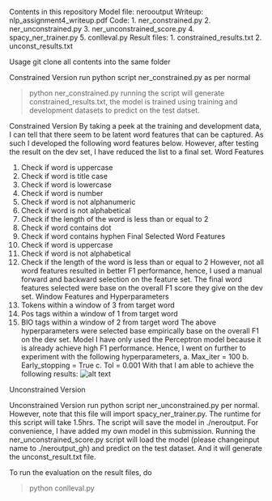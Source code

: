 Contents in this repository
Model file: nerooutput
Writeup: nlp_assignment4_writeup.pdf
Code: 1. ner_constrained.py
      2. ner_unconstrained.py
      3. ner_unconstrained_score.py
      4. spacy_ner_trainer.py
      5. conlleval.py
Result files: 1. constrained_results.txt
              2. unconst_results.txt

Usage
git clone all contents into the same folder

Constrained Version
run python script ner_constrained.py as per normal
> python ner_constrained.py
running the script will generate constrained_results.txt, the model is trained using training and development datasets to predict on the test datset.

Constrained Version
By taking a peek at the training and development data, I can tell that there seem to be latent
word features that can be captured. As such I developed the following word features below.
However, after testing the result on the dev set, I have reduced the list to a final set.
Word Features
1. Check if word is uppercase
2. Check if word is title case
3. Check if word is lowercase
4. Check if word is number
5. Check if word is not alphanumeric
6. Check if word is not alphabetical
7. Check if the length of the word is less than or equal to 2
8. Check if word contains dot
9. Check if word contains hyphen
Final Selected Word Features
1. Check if word is uppercase
2. Check if word is not alphabetical
3. Check if the length of the word is less than or equal to 2
However, not all word features resulted in better F1 performance, hence, I used a manual
forward and backward selection on the feature set. The final word features selected were base
on the overall F1 score they give on the dev set.
Window Features and Hyperparameters
1. Tokens within a window of 3 from target word
2. Pos tags within a window of 1 from target word
3. BIO tags within a window of 2 from target word
The above hyperparameters were selected base empirically base on the overall F1 on the dev
set.
Model
I have only used the Perceptron model because it is already achieve high F1 performance.
Hence, I went on further to experiment with the following hyperparameters,
a. Max_iter = 100
b. Early_stopping = True
c. Tol = 0.001
With that I am able to achieve the following results:
![alt text](https://raw.githubusercontent.com/leebond/Spanish-NER-using-python-and-SpaCy/sp_ner_const.png)

Unconstrained Version

Unconstrained Version
run python script ner_unconstrained.py per normal.
However, note that this file will import spacy_ner_trainer.py.
The runtime for this script will take 1.5hrs.
The script will save the model in ./neroutput. For convenience, I have added my own model in this submission.
Running the ner_unconstrained_score.py script will load the model (please changeinput name to ./neroutput_gh) and predict on the test dataset. And it will generate the unconst_result.txt file. 

To run the evaluation on the result files,
do 
> python conlleval.py <result file>
